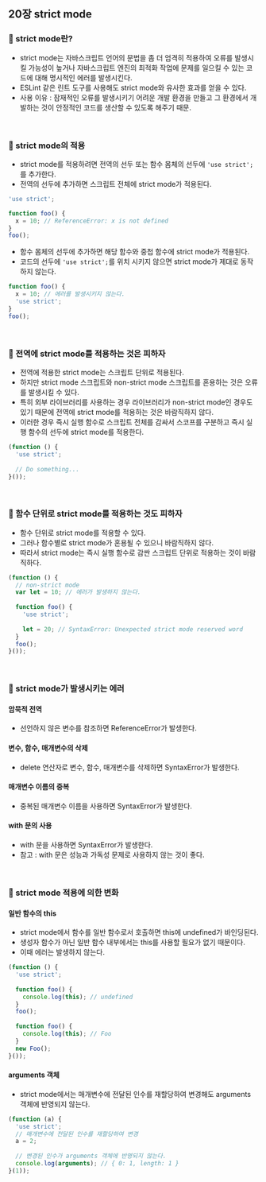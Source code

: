 ## 20장 strict mode

### 📌 strict mode란?
- strict mode는 자바스크립트 언어의 문법을 좀 더 엄격히 적용하여 오류를 발생시킬 가능성이 높거나 자바스크립트 엔진의 최적화 작업에 문제를 일으킬 수 있는 코드에 대해 명시적인 에러를 발생시킨다. 
- ESLint 같은 린트 도구를 사용해도 strict mode와 유사한 효과를 얻을 수 있다.
- 사용 이유 : 잠재적인 오류를 발생시키기 어려운 개발 환경을 만들고 그 환경에서 개발하는 것이 안정적인 코드를 생산할 수 있도록 해주기 때문.
<br>

### 📌 strict mode의 적용
- strict mode를 적용하려면 전역의 선두 또는 함수 몸체의 선두에 `'use strict';`를 추가한다.
- 전역의 선두에 추가하면 스크립트 전체에 strict mode가 적용된다.
```js
'use strict';

function foo() {
  x = 10; // ReferenceError: x is not defined
}
foo();
```
- 함수 몸체의 선두에 추가하면 해당 함수와 중첩 함수에 strict mode가 적용된다.
- 코드의 선두에 `'use strict';`를 위치 시키지 않으면 strict mode가 제대로 동작하지 않는다.
```js
function foo() {
  x = 10; // 에러를 발생시키지 않는다.
  'use strict';
}
foo();
```
<br>

### 📌 전역에 strict mode를 적용하는 것은 피하자
- 전역에 적용한 strict mode는 스크립트 단위로 적용된다.
- 하지만 strict mode 스크립트와 non-strict mode 스크립트를 혼용하는 것은 오류를 발생시킬 수 있다.
- 특히 외부 라이브러리를 사용하는 경우 라이브러리가 non-strict mode인 경우도 있기 때문에 전역에 strict mode를 적용하는 것은 바람직하지 않다.
- 이러한 경우 즉시 실행 함수로 스크립트 전체를 감싸서 스코프를 구분하고 즉시 실행 함수의 선두에 strict mode를 적용한다.
```js
(function () {
  'use strict';
  
  // Do something...
}());
```
<br>

### 📌 함수 단위로 strict mode를 적용하는 것도 피하자
- 함수 단위로 strict mode를 적용할 수 있다.
- 그러나 함수별로 strict mode가 혼용될 수 있으니 바람직하지 않다.
- 따라서 strict mode는 즉시 실행 함수로 감싼 스크립트 단위로 적용하는 것이 바람직하다.
```js
(function () {
  // non-strict mode
  var let = 10; // 에러가 발생하지 않는다.
  
  function foo() {
    'use strict';
    
    let = 20; // SyntaxError: Unexpected strict mode reserved word
  }
  foo(); 
}());
```
<br>

### 📌 strict mode가 발생시키는 에러
#### 암묵적 전역
- 선언하지 않은 변수를 참조하면 ReferenceError가 발생한다.
#### 변수, 함수, 매개변수의 삭제
- delete 연산자로 변수, 함수, 매개변수를 삭제하면 SyntaxError가 발생한다.
#### 매개변수 이름의 중복
- 중복된 매개변수 이름을 사용하면 SyntaxError가 발생한다.
#### with 문의 사용
- with 문을 사용하면 SyntaxError가 발생한다. 
- 참고 : with 문은 성능과 가독성 문제로 사용하지 않는 것이 좋다.
<br>

### 📌 strict mode 적용에 의한 변화
#### 일반 함수의 this
- strict mode에서 함수를 일반 함수로서 호출하면 this에 undefined가 바인딩된다.
- 생성자 함수가 아닌 일반 함수 내부에서는 this를 사용할 필요가 없기 때문이다.
- 이때 에러는 발생하지 않는다.
```js
(function () {
  'use strict';
  
  function foo() {
    console.log(this); // undefined
  }
  foo();
  
  function foo() {
    console.log(this); // Foo
  }
  new Foo();
}());
```
#### arguments 객체
- strict mode에서는 매개변수에 전달된 인수를 재할당하여 변경해도 arguments 객체에 반영되지 않는다.
```js
(function (a) {
  'use strict';
  // 매개변수에 전달된 인수를 재할당하여 변경
  a = 2;
  
  // 변경된 인수가 arguments 객체에 반영되지 않는다.
  console.log(arguments); // { 0: 1, length: 1 }
}(1));
```
